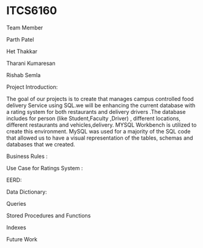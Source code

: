 # ITCS6160

Team Member 

Parth Patel 

Het Thakkar 

Tharani Kumaresan 

Rishab Semla

Project Introduction:

The goal of our projects is to create that manages campus controlled food delivery 
Service using SQL.we  will be enhancing the current database with a rating system for both restaurants and delivery drivers .The database includes for person  (like Student,Faculty ,Driver) , different locations, different restaurants and vehicles,delivery. MYSQL Workbench is utilized to create this  environment. MySQL was used for a majority of the SQL code that allowed us to have a visual representation of the tables, schemas and databases that we created. 


Business Rules :

Use Case for Ratings System :

EERD: 

Data Dictionary:

Queries

Stored Procedures and Functions

Indexes

Future Work
